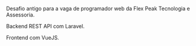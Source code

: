 Desafio antigo para a vaga de programador web da Flex Peak Tecnologia e Assessoria.

Backend REST API com Laravel.

Frontend com VueJS.
